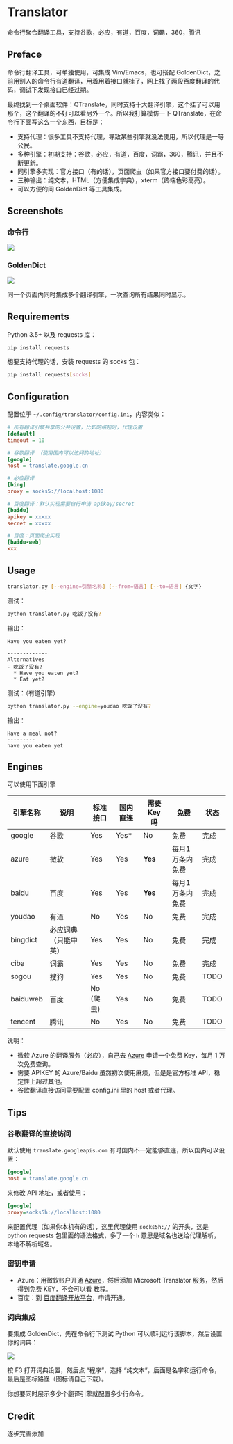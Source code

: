 # Translator

命令行聚合翻译工具，支持谷歌，必应，有道，百度，词霸，360，腾讯

## Preface

命令行翻译工具，可单独使用，可集成 Vim/Emacs，也可搭配 GoldenDict，之前用别人的命令行有道翻译，用着用着接口就挂了，网上找了两段百度翻译的代码，调试下发现接口已经过期。

最终找到一个桌面软件：QTranslate，同时支持十大翻译引擎，这个挂了可以用那个，这个翻译的不好可以看另外一个。所以我打算模仿一下 QTranslate，在命令行下面写这么一个东西，目标是：

- 支持代理：很多工具不支持代理，导致某些引擎就没法使用，所以代理是一等公民。
- 多种引擎：初期支持：谷歌，必应，有道，百度，词霸，360，腾讯，并且不断更新。
- 同引擎多实现：官方接口（有的话），页面爬虫（如果官方接口要付费的话）。
- 三种输出：纯文本，HTML（方便集成字典），xterm（终端色彩高亮）。
- 可以方便的同 GoldenDict 等工具集成。

## Screenshots

### 命令行

![](images/linux.png)

### GoldenDict

![](images/goldendict.png)

同一个页面内同时集成多个翻译引擎，一次查询所有结果同时显示。

## Requirements

Python 3.5+ 以及 requests 库：

```bash
pip install requests
```

想要支持代理的话，安装 requests 的 socks 包：

```bash
pip install requests[socks]
```


## Configuration

配置位于 `~/.config/translator/config.ini`，内容类似：

```ini
# 所有翻译引擎共享的公共设置，比如网络超时，代理设置
[default]
timeout = 10

# 谷歌翻译 （使用国内可以访问的地址）
[google]
host = translate.google.cn

# 必应翻译
[bing]
proxy = socks5://localhost:1080

# 百度翻译：默认实现需要自行申请 apikey/secret
[baidu]
apikey = xxxxx
secret = xxxxx

# 百度：页面爬虫实现
[baidu-web]
xxx

```

## Usage

```bash
translator.py [--engine=引擎名称] [--from=语言] [--to=语言] {文字}
```

测试：

```bash
python translator.py 吃饭了没有?
```

输出：

```
Have you eaten yet?

-------------
Alternatives
- 吃饭了没有?
  * Have you eaten yet?
  * Eat yet?
```

测试：（有道引擎）

```bash
python translator.py --engine=youdao 吃饭了没有?
```

输出：

```
Have a meal not?
---------
have you eaten yet
```


## Engines

可以使用下面引擎

| 引擎名称 | 说明 | 标准接口 | 国内直连 | 需要 Key 吗 | 免费 | 状态 |
|---------|--------|--|--|--|--|--|
| google | 谷歌 | Yes | Yes* | No | 免费 | 完成 |
| azure | 微软 | Yes | Yes | **Yes** | 每月1万条内免费 | 完成 | 
| baidu | 百度 | Yes | Yes | **Yes** | 每月1万条内免费 | 完成 |
| youdao | 有道 | No | Yes | No | 免费 | 完成 | 
| bingdict | 必应词典（只能中英） | Yes | Yes | No | 免费 | 完成 |
| ciba | 词霸 | Yes | Yes | No | 免费 | 完成 |
| sogou | 搜狗 | Yes | Yes | No | 免费 | TODO |
| baiduweb | 百度 | No (爬虫) | Yes | No | 免费 | TODO |
| tencent | 腾讯 | No  | Yes | No | 免费 | TODO |

说明：

- 微软 Azure 的翻译服务（必应），自己去 [Azure](https://portal.azure.com/) 申请一个免费 Key，每月 1 万次免费查询。
- 需要 APIKEY 的 Azure/Baidu 虽然初次使用麻烦，但是是官方标准 API，稳定性上超过其他。
- 谷歌翻译直接访问需要配置 config.ini 里的 host 或者代理。

## Tips

### 谷歌翻译的直接访问

默认使用 `translate.googleapis.com` 有时国内不一定能够直连，所以国内可以设置：

```ini
[google]
host = translate.google.cn
```

来修改 API 地址，或者使用：

```ini
[google]
proxy=socks5h://localhost:1080
```

来配置代理（如果你本机有的话），这里代理使用 `socks5h://` 的开头，这是 python requests 包里面的语法格式，多了一个 `h` 意思是域名也送给代理解析，本地不解析域名。

### 密钥申请

- Azure：用微软账户开通 [Azure](https://portal.azure.com)，然后添加 Microsoft Translator 服务，然后得到免费 KEY，不会可以看 [教程](https://ordasoft.com/News/SEF-Translate-Documentation/how-to-get-bing-translate-api.html)。
- 百度：到 [百度翻译开放平台](http://api.fanyi.baidu.com/api/trans/product/index)，申请开通。

### 词典集成

要集成 GoldenDict，先在命令行下测试 Python 可以顺利运行该脚本，然后设置你的词典：

![](images/setup.png)

按 F3 打开词典设置，然后点 “程序”，选择 “纯文本”，后面是名字和运行命令，最后是图标路径（图标请自己下载）。

你想要同时展示多少个翻译引擎就配置多少行命令。


## Credit

逐步完善添加


